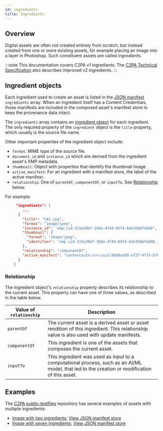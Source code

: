 ```yaml
---
id: ingredients
title: Ingredients
---
```


## Overview 

Digital assets are often not created entirely from scratch, but instead created from one or more existing assets, for example placing an image into a layer in Photoshop.  Such constituent assets are called _ingredients_. 

:::note
This documentation covers C2PA v1 ingredients.  The [C2PA Technical Specification](https://c2pa.org/specifications/specifications/1.34/specs/C2PA_Specification.html#_ingredient) also describes improved v2 ingredients.
:::

## Ingredient objects

Each ingredient used to create an asset is listed in the [JSON manifest](manifest-ref) `ingredients` array.  When an ingredient itself has a Content Credentials, those manifests are included in the composed asset's manifest store to keep the provenance data intact. 

The `ingredients` array contains an [ingredient object](manifest-ref#ingredient) for each ingredient.  The only required property of the `ingredient` object is the `title` property, which usually is the source file name.

Other important properties of the ingredient object include:
- `format`: MIME type of the source file.
- `document_id` and `instance_id` which are derived from the ingredient asset's XMP metadata.
- `thumbnail`: Object with properties that identify the thumbnail image. 
- `active_manifest`: For an ingredient with a manifest store, the label of the active manifest.  
- `relationship`: One of `parentOf`, `componentOf`, or `inputTo`. See [Relationship](#relationship) below.

For example:

```json
     "ingredients": [
        ...
      {
        "title": "CAI.jpg",
        "format": "image/jpeg",
        "instance_id": "xmp:iid:315e20bf-10da-4f44-85f4-6de350bfe688",
        "thumbnail": {
          "format": "image/jpeg",
          "identifier": "xmp-iid-315e20bf-10da-4f44-85f4-6de350bfe688.jpg"
        },
        "relationship": "componentOf",
        "active_manifest": "contentauth:urn:uuid:8bb8ad50-ef2f-4f75-b709-a0e302d58019"
      }
    ]
```

### Relationship

The ingredient object's `relationship` property describes its relationship to the current asset.  This property can have one of three values, as described in the table below.

|  Value of `relationship` | Description |
|--------------------------|-------------|
| `parentOf` | The current asset is a derived asset or asset rendition of this ingredient. This relationship value is also used with update manifests. |
| `componentOf` | This ingredient is one of the assets that composes the current asset. |
| `inputTo` | This ingredient was used as input to a computational process, such as an AI/ML model, that led to the creation or modification of this asset. |

## Examples

The [C2PA public-testfiles](https://c2pa.org/public-testfiles/image/) repository has several examples of assets with multiple ingredients:
- [Image with two ingredients](https://contentcredentials.org/verify?source=https://c2pa.org/public-testfiles/image/jpeg/adobe-20220124-CAICA.jpg); [View JSON manifest store](https://c2pa.org/public-testfiles/image/jpeg/manifests/adobe-20220124-CAICA/manifest_store.json)
- [Image with seven ingredients](https://contentcredentials.org/verify?source=https://c2pa.org/public-testfiles/image/jpeg/adobe-20220124-CAIAIIICAICIICAIICICA.jpg); [View JSON manifest store](https://c2pa.org/public-testfiles/image/jpeg/manifests/adobe-20220124-CAIAIIICAICIICAIICICA/manifest_store.json)



